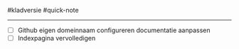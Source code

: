 
#kladversie  #quick-note

---
- [ ] Github eigen domeinnaam configureren documentatie aanpassen
- [ ] Indexpagina vervolledigen